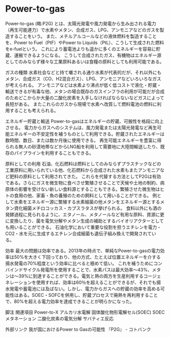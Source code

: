 # Power-to-gas

Power-to-gas (略:P2G) とは、太陽光発電や風力発電から生み出される電力（再生可能連力）で水素やメタン、合成ガス、LPG、アンモニアなどのガスを製造することをいう。
また、メチルアルコールなどの液体燃料を製造することを、Power to Fuel（PtF）やPower to Liquids（PtL）、こうして生成された燃料をe-fuelという。
これにより蓄電池よりも遥かに多くのエネルギーを容易に貯蔵、運搬できるようになる。
こうして合成されたガス、有機物はエネルギー源としてのみならず様々な工業原料あるいは食糧の原料としても利用可能である。

ガスの種類
水素社会などと持て囃される通り水素が代表的だが、それ以外にもメタン、合成ガス（CO、H2混合ガス）、LPG、アンモニアなどいろいろなガスが考えられる。
アンモニアなどは水素より沸点が低く低コストで液化・貯蔵・輸送できるが有毒な他、メタンの場合既存のガスインフラの利用が可能だが合成のためどこからか大量の二酸化炭素を入手しなければならないなどガスによって長短がある。
またこれらのガスから現場で水素へ改質して燃料電池の燃料に利用することも考えられる。

エネルギー貯蔵と輸送
Power-to-gasはエネルギーの貯蔵、可搬性を格段に向上させる。
電力からガスへのシステムは、風力発電または太陽光発電など再生可能エネルギーの不安定性を補うものとして利用できる。貯蔵されたエネルギーは数時間、数日、または数か月後に使用できる。
再生可能エネルギーを豊富に得られる無人の砂漠地帯などからLNG船を利用して需要地に大陸間輸送したり、既存のパイプラインを利用することもできる。

原料としての利用
石油、化石燃料は燃料としてのみならずプラスチックなどの工業原料に用いられている他、化石燃料から合成された水素もまたアンモニアなど肥料の原料として利用されてきた。
これらを代替する方法としてP2Gは有効である。さらにガスを微生物に食べさせ繁殖させることで天候や土地の制約、病原体の影響を受けない新しい食料源とすることもできる。繁殖させた微生物はヒトの食用の他、家畜・魚の養殖のための飼料として用いることができる。
例として水素をエネルギー源に繁殖する水素細菌の他メタンをエネルギー源とするメタン資化細菌メチロコッカス・カプスラタスが挙げられる。
食料以外にも酒の発酵過程に見られるように、エタノール、メタノールなど有用な原料、資源に更に変換したり、菌を電気分解やメタン生成の補助とするバイオリアクターとしても用いることができる。
石油化学において重要な役割を担うエチレンを電力・CO2・水を元に生成するエチレン合成細菌も遺伝子組み換えで開発されている。

効率
最大の問題は効率である。2013年の時点で、単純なPower-to-gasの電力効率は50%を大きく下回っており、他の方式、たとえば位置エネルギーを介する揚水発電の70%程度という効率に比べると極めて低い。
これを補うためにコンバインドサイクル発電所を使用することで、水素パスは最大効率〜43%、メタンは〜39%に到達することができる。電気と熱の両方を生産利用するコージェネレーションを使用すれば、効率は60％を超えることができるが、それでも揚水発電や蓄電池には及ばない。しかし、電力からガスへの貯蔵の効率を高める可能性はある。SOEC・SOFCを併用し、貯蔵プロセスで廃熱を再利用することで、80%を超える電力効率を達成できることが明らかになった。

脚注
関連項目
Power-to-X
アルカリ水電解
固体酸化物形電解セル(SOEC)
SOECメタネーション
二酸化炭素の電気分解
サバティエ反応

外部リンク
我が国におけるPower to Gasの可能性
『P2G』 - コトバンク